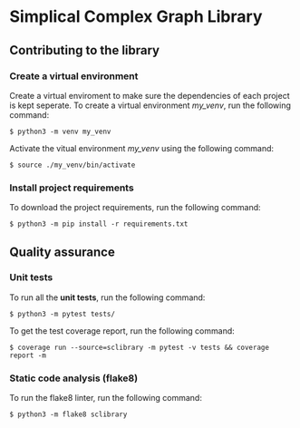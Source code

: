 # Simplical Complex Graph Library

## Contributing to the library

### Create a virtual environment

Create a virtual enviroment to make sure the dependencies of each project is kept seperate. To create a virtual environment _my_venv_, run the following command:

```console
$ python3 -m venv my_venv
```

Activate the vitual environment _my_venv_ using the following command:

```console
$ source ./my_venv/bin/activate
```

### Install project requirements

To download the project requirements, run the following command:

```console
$ python3 -m pip install -r requirements.txt
```

## Quality assurance

### Unit tests

To run all the **unit tests**, run the following command:

```console
$ python3 -m pytest tests/
```

To get the test coverage report, run the following command:

```console
$ coverage run --source=sclibrary -m pytest -v tests && coverage report -m
```

### Static code analysis (flake8)

To run the flake8 linter, run the following command:

```console
$ python3 -m flake8 sclibrary
```
